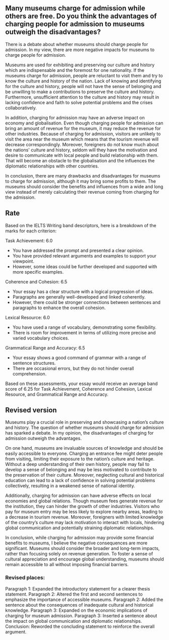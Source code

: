 ## Many museums charge for admission while others are free. Do you think the advantages of charging people for admission to museums outweigh the disadvantages?

There is a debate about whether museums should charge people for admission. In my view, there are more negative impacts for museums to charge people for admission.

Museums are used for exhibiting and preserving our culture and history which are indispensable and the foremost for one nationality. If the museums charge for admission, people are reluctant to visit them and try to know the culture and history of the nation. Lack of knowing and identifying for the culture and history, people will not have the sense of belonging and be unwilling to make a contributions to preserve the culture and history. Furthermore, unsufficient attention to the culture and history may result in lacking confidence and faith to solve potential problems and the crises collaboratively.

In addition, charging for admission may have an adverse impact on economy and globalisation. Even though charging people for admission can bring an amount of revenue for the museum, it may reduce the revenue for other industries. Because of charging for admission, visitors are unlikely to visit the area near the museum which means that the tourism revenue will decrease correspondingly. Moreover, foreigners do not know much about the nations' culture and history, seldom will they have the motivation and desire to communicate with local people and build relationship with them. That will become an obstacle to the globalisation and the influences the diplomatic relationships with other countries.

In conclusion, there are many drawbacks and disadvantages for museums to charge for admission, although it may bring some profits to them. The museums should consider the benefits and influences from a wide and long view instead of merely calculating their revenue coming from charging for the admission.

## Rate

Based on the IELTS Writing band descriptors, here is a breakdown of the marks for each criterion:

Task Achievement: 6.0
- You have addressed the prompt and presented a clear opinion.
- You have provided relevant arguments and examples to support your viewpoint.
- However, some ideas could be further developed and supported with more specific examples.

Coherence and Cohesion: 6.5
- Your essay has a clear structure with a logical progression of ideas.
- Paragraphs are generally well-developed and linked coherently.
- However, there could be stronger connections between sentences and paragraphs to enhance the overall cohesion.

Lexical Resource: 6.0
- You have used a range of vocabulary, demonstrating some flexibility.
- There is room for improvement in terms of utilizing more precise and varied vocabulary choices.

Grammatical Range and Accuracy: 6.5
- Your essay shows a good command of grammar with a range of sentence structures.
- There are occasional errors, but they do not hinder overall comprehension.

Based on these assessments, your essay would receive an average band score of 6.25 for Task Achievement, Coherence and Cohesion, Lexical Resource, and Grammatical Range and Accuracy.

## Revised version

Museums play a crucial role in preserving and showcasing a nation’s culture and history. The question of whether museums should charge for admission has sparked a debate. In my opinion, the disadvantages of charging for admission outweigh the advantages.

On one hand, museums are invaluable sources of knowledge and should be easily accessible to everyone. Charging an entrance fee might deter people from visiting, limiting their exposure to the nation’s culture and heritage. Without a deep understanding of their own history, people may fail to develop a sense of belonging and may be less motivated to contribute to the preservation of their culture. Moreover, neglecting cultural and historical education can lead to a lack of confidence in solving potential problems collectively, resulting in a weakened sense of national identity.

Additionally, charging for admission can have adverse effects on local economies and global relations. Though museum fees generate revenue for the institution, they can hinder the growth of other industries. Visitors who pay for museum entry may be less likely to explore nearby areas, leading to a decrease in tourism revenue. Moreover, foreigners with limited knowledge of the country’s culture may lack motivation to interact with locals, hindering global communication and potentially straining diplomatic relationships.

In conclusion, while charging for admission may provide some financial benefits to museums, I believe the negative consequences are more significant. Museums should consider the broader and long-term impacts, rather than focusing solely on revenue generation. To foster a sense of cultural appreciation and encourage global understanding, museums should remain accessible to all without imposing financial barriers.

### Revised places:

Paragraph 1: Expanded the introductory statement for a clearer thesis statement.
Paragraph 2: Altered the first and second sentences to emphasize the importance of accessible museums.
Paragraph 2: Added the sentence about the consequences of inadequate cultural and historical knowledge.
Paragraph 3: Expanded on the economic implications of charging for museum admission.
Paragraph 3: Inserted a sentence about the impact on global communication and diplomatic relationships.
Conclusion: Reworded the concluding statement to reinforce the overall argument.